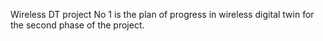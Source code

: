 Wireless DT project No 1 
is the plan of progress in wireless digital twin for the second phase of the project.



